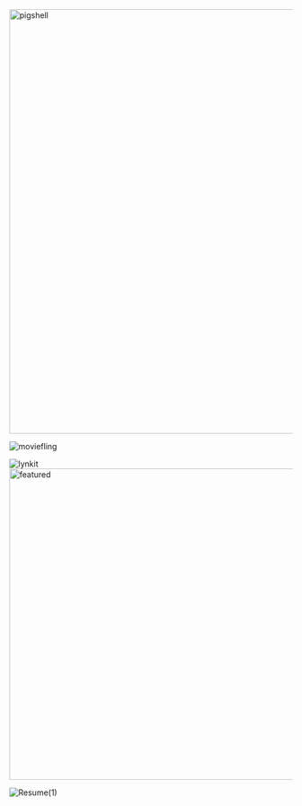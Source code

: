<img width="754" alt="pigshell" src="https://github.com/thevinitgupta/100-Days-of-Learning/assets/65801700/fa71377e-4994-465c-af70-5698014ee88a">

![moviefling](https://github.com/thevinitgupta/100-Days-of-Learning/assets/65801700/1527023c-293b-4b34-ae31-4f29687fb1dd)

![lynkit](https://github.com/thevinitgupta/100-Days-of-Learning/assets/65801700/f1936506-6831-4156-86a2-a2b23cf1033e)
<img width="553" alt="featured" src="https://github.com/thevinitgupta/100-Days-of-Learning/assets/65801700/440abfe7-9657-4b44-bed8-0cd4d1449dff">


![Resume(1)](https://github.com/thevinitgupta/100-Days-of-Learning/assets/65801700/ff0836dd-4605-4dd0-89b1-3d101ba70a37)
